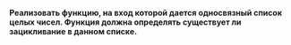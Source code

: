 <b>Реализовать функцию, на вход которой дается односвязный список целых чисел. Функция должна определять существует ли зацикливание в данном списке.
